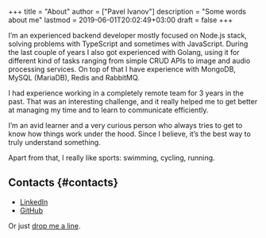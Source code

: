 +++
title = "About"
author = ["Pavel Ivanov"]
description = "Some words about me"
lastmod = 2019-06-01T20:02:49+03:00
draft = false
+++

I’m an experienced backend developer mostly focused on Node.js stack, solving problems with TypeScript and sometimes with JavaScript. During the last couple of years I also got experienced with Golang, using it for different kind of tasks ranging from simple CRUD APIs to image and audio processing services. On top of that I have experience with MongoDB, MySQL (MariaDB), Redis and RabbitMQ.

I had experience working in a completely remote team for 3 years in the past. That was an interesting challenge, and it really helped me to get better at managing my time and to learn to communicate efficiently.

I’m an avid learner and a very curious person who always tries to get to know how things work under the hood. Since I believe, it’s the best way to truly understand something.

Apart from that, I really like sports: swimming, cycling, running.


## Contacts {#contacts}

-   [LinkedIn](https://www.linkedin.com/in/ivpavig)
-   [GitHub](https://github.com/schfkt)

Or just [drop me a line](mailto:ivpavig@gmail.com).
